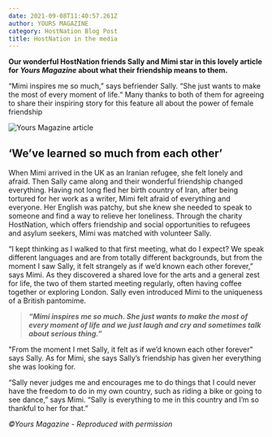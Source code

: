 ```yaml
---
date: 2021-09-08T11:40:57.261Z
author: YOURS MAGAZINE
category: HostNation Blog Post
title: HostNation in the media
---
```

**Our wonderful HostNation friends Sally and Mimi star in this lovely article for *Yours Magazine* about what their friendship means to them.** 

“Mimi inspires me so much,” says befriender Sally. “She just wants to make the most of every moment of life.“ Many thanks to both of them for agreeing to share their inspiring story for this feature all about the power of female friendship

![Yours Magazine article](/assets/yours-magazine-spread.png)

## ‘We’ve learned so much from each other’ 

When Mimi arrived in the UK as an Iranian refugee, she felt lonely and afraid. Then Sally came along and their wonderful friendship changed everything. Having not long fled her birth country of Iran, after being tortured for her work as a writer, Mimi felt afraid of everything and everyone. Her English was patchy, but she knew she needed to speak to someone and find a way to relieve her loneliness. Through the charity HostNation, which offers friendship and social opportunities to refugees and asylum seekers, Mimi was matched with volunteer Sally. 

“I kept thinking as I walked to that first meeting, what do I expect? We speak different languages and are from totally different backgrounds, but from the moment I saw Sally, it felt strangely as if we’d known each other forever,” says Mimi. As they discovered a shared love for the arts and a general zest for life, the two of them started meeting regularly, often having coffee together or exploring London. Sally even introduced Mimi to the uniqueness of a British pantomime. 

> ***“Mimi inspires me so much. She just wants to make the most of every moment of life and we just laugh and cry and sometimes talk about serious thing.”*** 

"From the moment I met Sally, it felt as if we’d known each other forever" says Sally. As for Mimi, she says Sally’s friendship has given her everything she was looking for. 

“Sally never judges me and encourages me to do things that I could never have the freedom to do in my own country, such as riding a bike or going to see dance,” says Mimi. “Sally is everything to me in this country and I’m so thankful to her for that.”

*©Yours Magazine - Reproduced with permission*